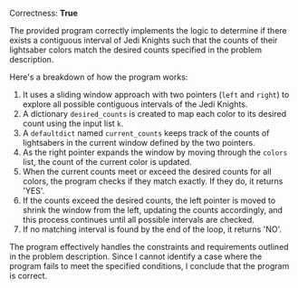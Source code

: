 Correctness: **True**

The provided program correctly implements the logic to determine if there exists a contiguous interval of Jedi Knights such that the counts of their lightsaber colors match the desired counts specified in the problem description. 

Here's a breakdown of how the program works:

1. It uses a sliding window approach with two pointers (`left` and `right`) to explore all possible contiguous intervals of the Jedi Knights.
2. A dictionary `desired_counts` is created to map each color to its desired count using the input list `k`.
3. A `defaultdict` named `current_counts` keeps track of the counts of lightsabers in the current window defined by the two pointers.
4. As the right pointer expands the window by moving through the `colors` list, the count of the current color is updated.
5. When the current counts meet or exceed the desired counts for all colors, the program checks if they match exactly. If they do, it returns 'YES'.
6. If the counts exceed the desired counts, the left pointer is moved to shrink the window from the left, updating the counts accordingly, and this process continues until all possible intervals are checked.
7. If no matching interval is found by the end of the loop, it returns 'NO'.

The program effectively handles the constraints and requirements outlined in the problem description. Since I cannot identify a case where the program fails to meet the specified conditions, I conclude that the program is correct.
